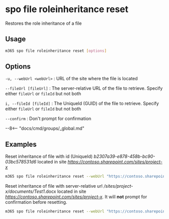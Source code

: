 # spo file roleinheritance reset

Restores the role inheritance of a file

## Usage

```sh
m365 spo file roleinheritance reset [options]
```

## Options

`-u, --webUrl <webUrl>`
: URL of the site where the file is located

`--fileUrl [fileUrl]`
: The server-relative URL of the file to retrieve. Specify either `fileUrl` or `fileId` but not both

`i, --fileId [fileId]`
: The UniqueId (GUID) of the file to retrieve. Specify either `fileUrl` or `fileId` but not both

`--confirm`
: Don't prompt for confirmation

--8<-- "docs/cmd/groups/_global.md"

## Examples

Reset inheritance of file with id (UniqueId) _b2307a39-e878-458b-bc90-03bc578531d6_ located in site _https://contoso.sharepoint.com/sites/project-x_

```sh
m365 spo file roleinheritance reset --webUrl "https://contoso.sharepoint.com/sites/project-x" --fileId "b2307a39-e878-458b-bc90-03bc578531d6"
```

Reset inheritance of file with server-relative url _/sites/project-x/documents/Test1_.docx located in site _https://contoso.sharepoint.com/sites/project-x_. It will **not** prompt for confirmation before resetting.

```sh
m365 spo file roleinheritance reset --webUrl "https://contoso.sharepoint.com/sites/project-x" --fileUrl "/sites/project-x/documents/Test1.docx" --confirm
```
